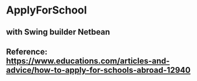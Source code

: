 # ApplyForSchool
## with Swing builder Netbean

## Reference: https://www.educations.com/articles-and-advice/how-to-apply-for-schools-abroad-12940
